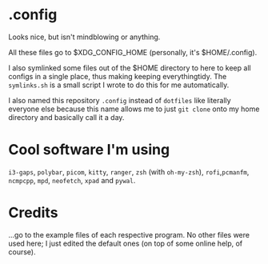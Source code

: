 # .config
Looks nice, but isn't mindblowing or anything.

All these files go to $XDG_CONFIG_HOME (personally, it's $HOME/.config).

I also symlinked some files out of the $HOME directory to here to keep all configs in a single place, thus making keeping everythingtidy. The `symlinks.sh` is a small script I wrote to do this for me automatically.


I also named this repository `.config` instead of `dotfiles` like literally everyone else because this name allows me to just `git clone` onto my home directory and basically call it a day.


# Cool software I'm using
`i3-gaps`, `polybar`, `picom`, `kitty`, `ranger`, `zsh` (with `oh-my-zsh`), `rofi`,`pcmanfm`, `ncmpcpp`, `mpd`, `neofetch`, `xpad` and `pywal`.


# Credits
...go to the example files of each respective program. No other files were used here; I just edited the default ones (on top of some online help, of course).
